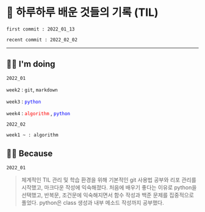 # 🚣 하루하루 배운 것들의 기록 (TIL)

`first commit : 2022_01_13`

`recent commit : 2022_02_02`

---



## 🙋‍♂️ I'm doing

`2022_01`

`week2` : `git`, `markdown`

`week3` : <span style="color:blue">`python` </span>

`week4` : <span style="color:red">`algorithm` </span>, <span style="color:blue">`python` </span>



`2022_02`

`week1 ~ : algorithm`



## 💁‍♂️ Because

`2022_01`

>  체계적인 TIL 관리 및 학습 환경을 위해 기본적인 git 사용법 공부와 리포 관리를 시작했고, 마크다운 작성에 익숙해졌다. 처음에 배우기 좋다는 이유로 python을 선택했고, 반복문, 조건문에 익숙해지면서 함수 작성과 백준 문제를 집중적으로 풀었다. python은 class 생성과 내부 메소드 작성까지 공부했다.
